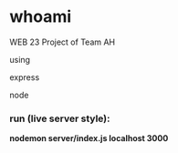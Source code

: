 # whoami
WEB 23 Project of Team AH 

using 

express

node

### run (live server style):
**nodemon server/index.js localhost 3000**